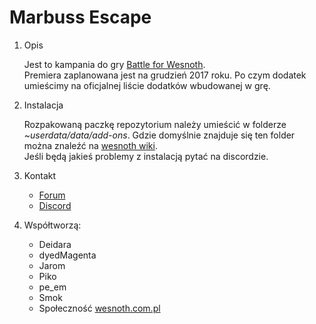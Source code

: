# Marbuss Escape
<ol>
  <li>
    Opis
    <p>
      Jest to kampania do gry <a href="https://www.wesnoth.org/">Battle for Wesnoth</a>.
      <br>Premiera zaplanowana jest na grudzień 2017 roku. Po czym dodatek umieścimy na oficjalnej liście dodatków wbudowanej w grę.
    </p>
  </li>
  <li>
    Instalacja
    <p>
      Rozpakowaną paczkę repozytorium należy umieścić w folderze <i>~userdata/data/add-ons</i>. Gdzie domyślnie znajduje się ten folder można znaleźć na <a href="https://wiki.wesnoth.org/Editingwesnoth#The_user_data_directory">wesnoth wiki</a>.
      <br>Jeśli będą jakieś problemy z instalacją pytać na discordzie.
    </p>
  </li>
  <li>
    Kontakt
    <p>
      <ul>
        <li><a href="http://www.wesnoth.com.pl/forum/viewforum.php?forum_id=53">Forum</a></li>
        <li><a href="https://discord.gg/Kn873sj">Discord</a></li>
      </ul>
    </p>
  </li>
  <li>
    Współtworzą:
    <p>
      <ul>
        <li>Deidara</li>
        <li>dyedMagenta</li>
        <li>Jarom</li>
        <li>Piko</li>
        <li>pe_em</li>
        <li>Smok</li>
        <li>Społeczność <a href="http://www.wesnoth.com.pl">wesnoth.com.pl</a></li>
      </ul>
    </p>
  </li>
</ol>
